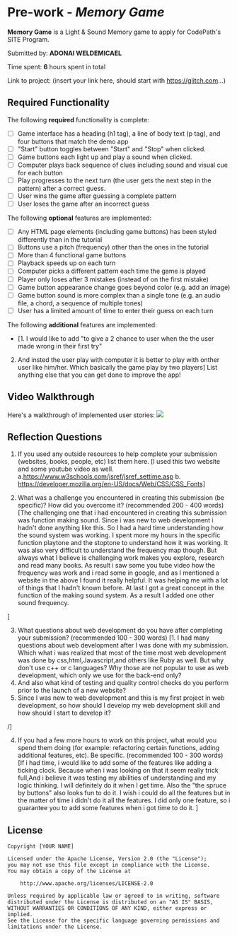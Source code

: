 # Pre-work - *Memory Game*

**Memory Game** is a Light & Sound Memory game to apply for CodePath's SITE Program. 

Submitted by: **ADONAI WELDEMICAEL**

Time spent: **6** hours spent in total

Link to project: (insert your link here, should start with https://glitch.com...)

## Required Functionality

The following **required** functionality is complete:

* [ ] Game interface has a heading (h1 tag), a line of body text (p tag), and four buttons that match the demo app
* [ ] "Start" button toggles between "Start" and "Stop" when clicked. 
* [ ] Game buttons each light up and play a sound when clicked. 
* [ ] Computer plays back sequence of clues including sound and visual cue for each button
* [ ] Play progresses to the next turn (the user gets the next step in the pattern) after a correct guess. 
* [ ] User wins the game after guessing a complete pattern
* [ ] User loses the game after an incorrect guess

The following **optional** features are implemented:

* [ ] Any HTML page elements (including game buttons) has been styled differently than in the tutorial
* [ ] Buttons use a pitch (frequency) other than the ones in the tutorial
* [ ] More than 4 functional game buttons
* [ ] Playback speeds up on each turn
* [ ] Computer picks a different pattern each time the game is played
* [ ] Player only loses after 3 mistakes (instead of on the first mistake)
* [ ] Game button appearance change goes beyond color (e.g. add an image)
* [ ] Game button sound is more complex than a single tone (e.g. an audio file, a chord, a sequence of multiple tones)
* [ ] User has a limited amount of time to enter their guess on each turn

The following **additional** features are implemented:

- [1. I would like to add "to give a 2 chance to user when the
the user made wrong in their first try" 
2. And insted the user play with computer it is better to play with onther user like him/her. 
Which basically the game play by two players] List anything else that you can get done to improve the app!

## Video Walkthrough

Here's a walkthrough of implemented user stories:
![](your-link-here)


## Reflection Questions
1. If you used any outside resources to help complete your submission (websites, books, people, etc) list them here. 
[I used this two website and some youtube video as well.
a.https://www.w3schools.com/jsref/jsref_settime.asp
b. https://developer.mozilla.org/en-US/docs/Web/CSS/CSS_Fonts]

2. What was a challenge you encountered in creating this submission (be specific)? How did you overcome it? (recommended 200 - 400 words) 
[The challenging one that i had encountered in creating this submission was function making sound. Since i was new to web development
 i hadn't done anything like this. So I had a hard time understanding how the sound system was working. 
 I spent more my hours in the  specific function playtone and the stoptone to understand how it was working. 
 It was also very difficult to understand the  frequency map though. 
 But always what I believe is challenging work makes you explore, research and read many books.
 As result i saw some you tube video how the frequency was work and i read some in google, and as I mentioned a website in the above
 I found it really helpful. It was helping me with a lot of things that I hadn't known before. 
 At last I got a great concept in the function of the making sound system. As a result I added one other sound frequency. 
 
 ]

3. What questions about web development do you have after completing your submission? (recommended 100 - 300 words) 
[1. I had many questions about web development after I was done with my submission. 
Which what i was realized that most of the time
most web development was done by css,html,Javascript,and others like Ruby as well.
But why don't use c++ or c languages? Why those  are not popular
to use as web development, which only we use  for the back-end only?
2. And also what kind of testing and quality control checks do you perform
prior to the launch of a new website?
3. Since I was new to web development and this is my first project in web development,
so how should I develop my web development skill and how should I start to develop it? 

/]

4. If you had a few more hours to work on this project, what would you spend them doing (for example: refactoring certain functions, adding additional features, etc). Be specific. (recommended 100 - 300 words) 
[If i had time, i would like to add some of the features like adding a ticking  clock.
Because when i was looking on that it seem really trick full,And i believe it was 
testing my abilities of understanding and my logic thinking. 
I will definitely do it when I get time. Also the "the spruce by buttons" 
also looks fun to do it. I wish i could do all the features but in the matter of time i didn't do it all the features.
I did only one feature, so i guarantee you to add some features when i got time to do it.
 ]



## License

    Copyright [YOUR NAME]

    Licensed under the Apache License, Version 2.0 (the "License");
    you may not use this file except in compliance with the License.
    You may obtain a copy of the License at

        http://www.apache.org/licenses/LICENSE-2.0

    Unless required by applicable law or agreed to in writing, software
    distributed under the License is distributed on an "AS IS" BASIS,
    WITHOUT WARRANTIES OR CONDITIONS OF ANY KIND, either express or implied.
    See the License for the specific language governing permissions and
    limitations under the License.